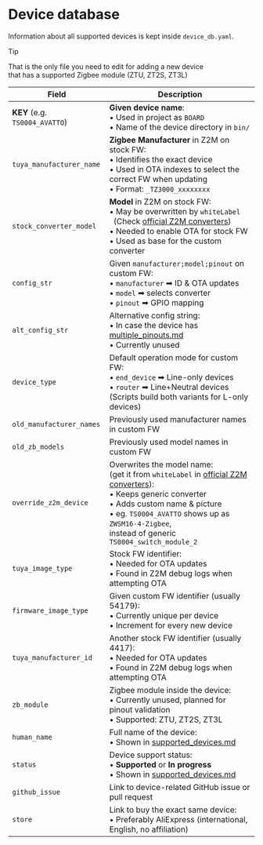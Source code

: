 # Device database

Information about all supported devices is kept inside `device_db.yaml`.

> [!TIP]  
> That is the only file you need to edit for adding a new device  
> that has a supported Zigbee module (ZTU, ZT2S, ZT3L)

[off_conv]: https://github.com/Koenkk/zigbee-herdsman-converters/tree/master/src/devices

| Field                        | Description                                                                                                                  |
|------------------------------|------------------------------------------------------------------------------------------------------------------------------|
|**KEY** (e.g. `TS0004_AVATTO`)| **Given device name**: <br> • Used in project as `BOARD` <br> • Name of the device directory in `bin/`                       |
|`tuya_manufacturer_name`      | **Zigbee Manufacturer** in Z2M on stock FW: <br> • Identifies the exact device <br> • Used in OTA indexes to select the correct FW when updating <br> • Format: `_TZ3000_xxxxxxxx` |
|`stock_converter_model`       | **Model** in Z2M on stock FW: <br> • May be overwritten by `whiteLabel` <br> &nbsp; (Check [official Z2M converters][off_conv]) <br> • Needed to enable OTA for stock FW <br> • Used as base for the custom converter |
|`config_str`                  | Given `manufacturer;model;pinout` on custom FW: <br> • `manufacturer` ➡ ID & OTA updates <br> • `model` ➡ selects converter <br> • `pinout` ➡ GPIO mapping |
|`alt_config_str`              | Alternative config string: <br> • In case the device has [multiple_pinouts.md](./multiple_pinouts.md) <br> • Currently unused|
|`device_type`                 | Default operation mode for custom FW: <br> • `end_device` ➡ Line-only devices <br> • `router` ➡ Line+Neutral devices <br> (Scripts build both variants for L-only devices) |
|`old_manufacturer_names`      | Previously used manufacturer names in custom FW                                                                              |
|`old_zb_models`               | Previously used model names in custom FW                                                                                     |
|`override_z2m_device`         | Overwrites the model name: <br> (get it from `whiteLabel` in [official Z2M converters][off_conv]): <br> • Keeps generic converter <br> • Adds custom name & picture <br> • eg. `TS0004_AVATTO` shows up as `ZWSM16-4-Zigbee`, <br> instead of generic `TS0004_switch_module_2`                                     |
|`tuya_image_type`             | Stock FW identifier: <br> • Needed for OTA updates <br> • Found in Z2M debug logs when attempting OTA                        |
|`firmware_image_type`         | Given custom FW identifier (usually 54179): <br> • Currently unique per device <br> • Increment for every new device         |
|`tuya_manufacturer_id`        | Another stock FW identifier (usually 4417): <br> • Needed for OTA updates <br> • Found in Z2M debug logs when attempting OTA |
|`zb_module`                   | Zigbee module inside the device: <br> • Currently unused, planned for pinout validation <br> • Supported: ZTU, ZT2S, ZT3L    |
|`human_name`                  | Full name of the device: <br> • Shown in [supported_devices.md](./supported_devices.md)                                      |
|`status`                      | Device support status: <br> • **Supported** or **In progress** <br> • Shown in [supported_devices.md](./supported_devices.md)|
|`github_issue`                | Link to device-related GitHub issue or pull request                                                                          |
|`store`                       | Link to buy the exact same device: <br> • Preferably AliExpress (international, English, no affiliation)                     |
